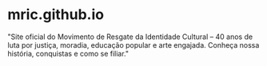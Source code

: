 # mric.github.io
"Site oficial do Movimento de Resgate da Identidade Cultural – 40 anos de luta por justiça, moradia, educação popular e arte engajada. Conheça nossa história, conquistas e como se filiar."
